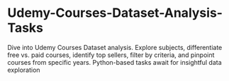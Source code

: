 # Udemy-Courses-Dataset-Analysis-Tasks
Dive into Udemy Courses Dataset analysis. Explore subjects, differentiate free vs. paid courses, identify top sellers, filter by criteria, and pinpoint courses from specific years. Python-based tasks await for insightful data exploration
